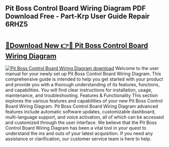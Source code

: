 ## Pit Boss Control Board Wiring Diagram PDF Download Free - Part-Krp User Guide Repair 6RHZ5

# <h2><a href="http://dfpyj9.blite.top/?on=Pit+Boss+Control+Board+Wiring+Diagram">🔗Download New 👉🔴 Pit Boss Control Board Wiring Diagram</a></h2>

[![Pit Boss Control Board Wiring Diagram download](https://i.imgur.com/lujVjoI.png)](http://dfpyj9.blite.top/?on=Pit+Boss+Control+Board+Wiring+Diagram)
Welcome to the user manual for your newly set up Pit Boss Control Board Wiring Diagram. This comprehensive guide is intended to help you get started with your product and provide you with a thorough understanding of its features, functions, and capabilities. You will find clear instructions for installation, usage, maintenance, and troubleshooting. Features & Functionality This section explores the various features and capabilities of your new Pit Boss Control Board Wiring Diagram. Pit Boss Control Board Wiring Diagram advanced features include automatic software updates, customizable dashboard, multi-language support, and voice activation, all of which can be accessed and customized through the user interface. We believe that the Pit Boss Control Board Wiring Diagram has been a vital tool in your quest to understand the ins and outs of your latest acquisition. If you need any assistance or clarification, our customer service team is here to help.
